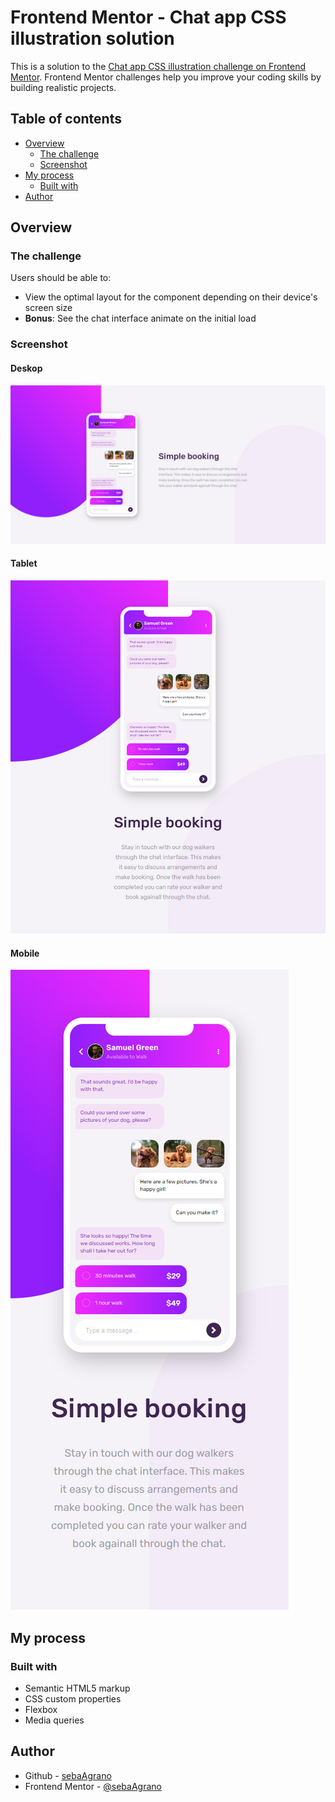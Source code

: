 # Frontend Mentor - Chat app CSS illustration solution

This is a solution to the [Chat app CSS illustration challenge on Frontend Mentor](https://www.frontendmentor.io/challenges/chat-app-css-illustration-O5auMkFqY). Frontend Mentor challenges help you improve your coding skills by building realistic projects. 

## Table of contents

- [Overview](#overview)
  - [The challenge](#the-challenge)
  - [Screenshot](#screenshot)
- [My process](#my-process)
  - [Built with](#built-with)
- [Author](#author)

## Overview

### The challenge

Users should be able to:

- View the optimal layout for the component depending on their device's screen size
- **Bonus**: See the chat interface animate on the initial load

### Screenshot

#### Deskop
![](./screenshots/deskop-screenshot.jpg)

#### Tablet
![](./screenshots/tablet-screenshot.jpg)

#### Mobile
![](./screenshots/mobile-screenshot.jpg)

## My process

### Built with

- Semantic HTML5 markup
- CSS custom properties
- Flexbox
- Media queries

## Author

- Github - [sebaAgrano](https://github.com/sebaAgrano)
- Frontend Mentor - [@sebaAgrano](https://www.frontendmentor.io/profile/sebaAgrano)
